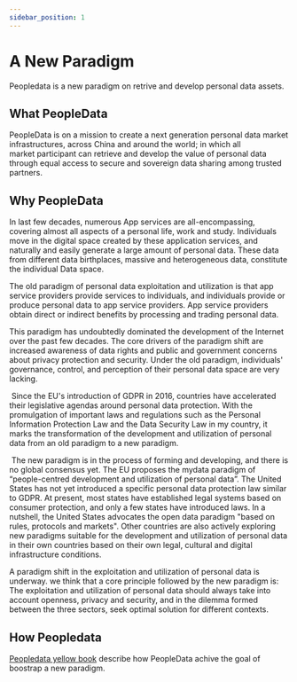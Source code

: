 ```yaml
---
sidebar_position: 1
---
```


# A New Paradigm 
Peopledata is a new paradigm on retrive and develop personal data assets. 

## What PeopleData

PeopleData is on a mission to create a next generation personal data market infrastructures, across China and around the world; in which all market participant can retrieve and develop the value of personal data through equal access to secure and sovereign data sharing among trusted partners. 

## Why PeopleData

In last few decades, numerous App services are all-encompassing, covering almost all aspects of a personal life, work and study. Individuals move in the digital space created by these application services, and naturally and easily generate a large amount of personal data. These data from different data birthplaces, massive and heterogeneous data, constitute the individual Data space.

 
The old paradigm of personal data exploitation and utilization is that app service providers provide services to individuals, and individuals provide or produce personal data to app service providers. App service providers obtain direct or indirect benefits by processing and trading personal data.

 
This paradigm has undoubtedly dominated the development of the Internet over the past few decades. The core drivers of the paradigm shift are increased awareness of data rights and public and government concerns about privacy protection and security. Under the old paradigm, individuals' governance, control, and perception of their personal data space are very lacking.

​
Since the EU's introduction of GDPR in 2016, countries have accelerated their legislative agendas around personal data protection. With the promulgation of important laws and regulations such as the Personal Information Protection Law and the Data Security Law in my country, it marks the transformation of the development and utilization of personal data from an old paradigm to a new paradigm.

​
The new paradigm is in the process of forming and developing, and there is no global consensus yet. The EU proposes the mydata paradigm of “people-centred development and utilization of personal data”. The United States has not yet introduced a specific personal data protection law similar to GDPR. At present, most states have established legal systems based on consumer protection, and only a few states have introduced laws. In a nutshell, the United States advocates the open data paradigm "based on rules, protocols and markets". Other countries are also actively exploring new paradigms suitable for the development and utilization of personal data in their own countries based on their own legal, cultural and digital infrastructure conditions.


A paradigm shift in the exploitation and utilization of personal data is underway. we think that a core principle followed by the new paradigm is: The exploitation and utilization of personal data should always take into account openness, privacy and security, and in the dilemma formed between the three sectors, seek optimal solution for different contexts.

## How Peopledata

[Peopledata yellow book](https://peopledata.github.io/yellowbook/) describe how PeopleData achive the goal of boostrap a new paradigm.
